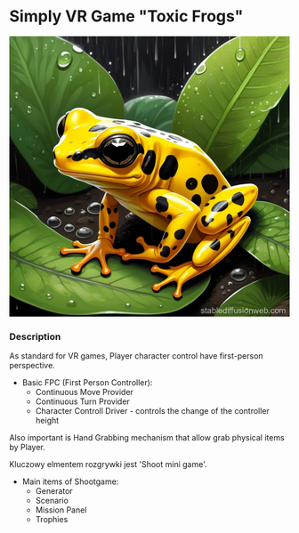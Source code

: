 # Simply VR Game "Toxic Frogs"

![The San Juan Mountains are beautiful!](/Document%20Images/Frog%20Image.png "San Juan Mountains")



### Description
As standard for VR games, Player character control have first-person perspective.
- Basic FPC (First Person Controller):
    - Continuous Move Provider
    - Continuous Turn Provider
    - Character Controll Driver - controls the change of the controller height

Also important is  Hand Grabbing mechanism that allow grab physical items by Player.

Kluczowy elmentem rozgrywki jest 'Shoot mini game'.
- Main items of Shootgame:
    - Generator
    - Scenario
    - Mission Panel
    - Trophies






